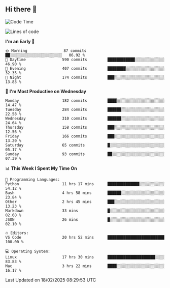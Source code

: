## Hi there 👋

<!--
**Wangmerlyn/Wangmerlyn** is a ✨ _special_ ✨ repository because its `README.md` (this file) appears on your GitHub profile.

Here are some ideas to get you started:

- 🔭 I’m currently working on ...
- 🌱 I’m currently learning ...
- 👯 I’m looking to collaborate on ...
- 🤔 I’m looking for help with ...
- 💬 Ask me about ...
- 📫 How to reach me: ...
- 😄 Pronouns: ...
- ⚡ Fun fact: ...
-->
<!--START_SECTION:waka-->
![Code Time](http://img.shields.io/badge/Code%20Time-65%20hrs%2015%20mins-blue)

![Lines of code](https://img.shields.io/badge/From%20Hello%20World%20I%27ve%20Written-8.4%20million%20lines%20of%20code-blue)

**I'm an Early 🐤** 

```text
🌞 Morning                87 commits          ██░░░░░░░░░░░░░░░░░░░░░░░   06.92 % 
🌆 Daytime                590 commits         ████████████░░░░░░░░░░░░░   46.90 % 
🌃 Evening                407 commits         ████████░░░░░░░░░░░░░░░░░   32.35 % 
🌙 Night                  174 commits         ███░░░░░░░░░░░░░░░░░░░░░░   13.83 % 
```
📅 **I'm Most Productive on Wednesday** 

```text
Monday                   182 commits         ████░░░░░░░░░░░░░░░░░░░░░   14.47 % 
Tuesday                  284 commits         ██████░░░░░░░░░░░░░░░░░░░   22.58 % 
Wednesday                310 commits         ██████░░░░░░░░░░░░░░░░░░░   24.64 % 
Thursday                 158 commits         ███░░░░░░░░░░░░░░░░░░░░░░   12.56 % 
Friday                   166 commits         ███░░░░░░░░░░░░░░░░░░░░░░   13.20 % 
Saturday                 65 commits          █░░░░░░░░░░░░░░░░░░░░░░░░   05.17 % 
Sunday                   93 commits          ██░░░░░░░░░░░░░░░░░░░░░░░   07.39 % 
```


📊 **This Week I Spent My Time On** 

```text
💬 Programming Languages: 
Python                   11 hrs 17 mins      ██████████████░░░░░░░░░░░   54.12 % 
Bash                     4 hrs 58 mins       ██████░░░░░░░░░░░░░░░░░░░   23.84 % 
Other                    2 hrs 45 mins       ███░░░░░░░░░░░░░░░░░░░░░░   13.23 % 
Markdown                 33 mins             █░░░░░░░░░░░░░░░░░░░░░░░░   02.68 % 
JSON                     26 mins             █░░░░░░░░░░░░░░░░░░░░░░░░   02.10 % 

🔥 Editors: 
VS Code                  20 hrs 52 mins      █████████████████████████   100.00 % 

💻 Operating System: 
Linux                    17 hrs 30 mins      █████████████████████░░░░   83.83 % 
Mac                      3 hrs 22 mins       ████░░░░░░░░░░░░░░░░░░░░░   16.17 % 
```


 Last Updated on 18/02/2025 08:29:53 UTC
<!--END_SECTION:waka-->
